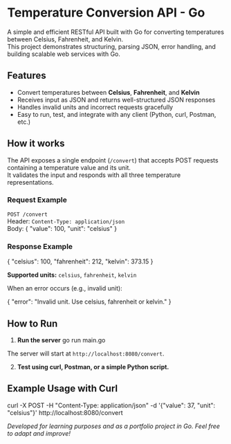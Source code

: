 # Temperature Conversion API - Go

A simple and efficient RESTful API built with Go for converting temperatures between Celsius, Fahrenheit, and Kelvin.  
This project demonstrates structuring, parsing JSON, error handling, and building scalable web services with Go.

## Features

- Convert temperatures between **Celsius**, **Fahrenheit**, and **Kelvin**
- Receives input as JSON and returns well-structured JSON responses
- Handles invalid units and incorrect requests gracefully
- Easy to run, test, and integrate with any client (Python, curl, Postman, etc.)

## How it works

The API exposes a single endpoint (`/convert`) that accepts POST requests containing a temperature value and its unit.  
It validates the input and responds with all three temperature representations.

### **Request Example**

`POST /convert`  
Header: `Content-Type: application/json`  
Body:
{
"value": 100,
"unit": "celsius"
}



### **Response Example**

{
"celsius": 100,
"fahrenheit": 212,
"kelvin": 373.15
}



**Supported units:** `celsius`, `fahrenheit`, `kelvin`

When an error occurs (e.g., invalid unit):

{
"error": "Invalid unit. Use celsius, fahrenheit or kelvin."
}


## How to Run

1. **Run the server**
go run main.go


The server will start at `http://localhost:8080/convert`.

2. **Test using curl, Postman, or a simple Python script.**

## Example Usage with Curl

curl -X POST -H "Content-Type: application/json"
-d '{"value": 37, "unit": "celsius"}'
http://localhost:8080/convert



*Developed for learning purposes and as a portfolio project in Go. Feel free to adapt and improve!*
